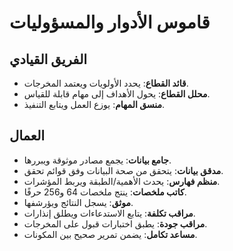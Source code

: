 # قاموس الأدوار والمسؤوليات

## الفريق القيادي
- **قائد القطاع**: يحدد الأولويات ويعتمد المخرجات.
- **محلل القطاع**: يحول الأهداف إلى مهام قابلة للقياس.
- **منسق المهام**: يوزع العمل ويتابع التنفيذ.

## العمال
- **جامع بيانات**: يجمع مصادر موثوقة ويبررها.
- **مدقق بيانات**: يتحقق من صحة البيانات وفق قوائم تحقق.
- **منظم فهارس**: يحدث الأهمية/الطبقة ويربط المؤشرات.
- **كاتب ملخصات**: ينتج ملخصات 64 و256 حرفًا.
- **موثق**: يسجل النتائج ويؤرشفها.
- **مراقب تكلفة**: يتابع الاستدعاءات ويطلق إنذارات.
- **مراقب جودة**: يطبق اختبارات قبول على المخرجات.
- **مساعد تكامل**: يضمن تمرير صحيح بين المكونات.

